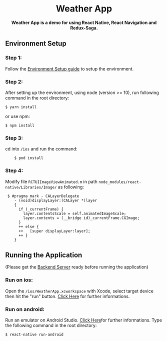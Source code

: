 <h1 align="center">
  Weather App
</h1>

<p align="center">
  <strong>Weather App is a demo for using React Native, React Navigation and Redux-Saga.</strong><br>
</p>

## Environment Setup

### Step 1:

Follow the [Environment Setup guide](https://reactnative.dev/docs/environment-setup) to setup the environment.

### Step 2:

After setting up the environment, using node (version >= 10), run following command in the root directory:

    $ yarn install

or use npm:

    $ npm install

### Step 3:

cd into `/ios` and run the command:

    	$ pod install

### Step 4:

Modify file `RCTUIImageViewAnimated.m` in path `node_modules/react-native/Libraries/Image/` as following:

     $ #pragma mark - CALayerDelegate
    	- (void)displayLayer:(CALayer *)layer
    	{
    	  if (_currentFrame) {
    	    layer.contentsScale = self.animatedImageScale;
    	    layer.contents = (__bridge id)_currentFrame.CGImage;
    	  }
    	  ++ else {
    	  ++   [super displayLayer:layer];
    	  ++ }
    	}

## Running the Application

(Please get the [Backend Server](https://github.com/frankychan007/WeatherServer) ready before running the application)

### Run on ios:

Open the `/ios/WeatherApp.xcworkspace` with Xcode, select target device then hit the "run" button. [Click Here](https://reactnative.dev/docs/0.62/running-on-device) for further informations.

### Run on android:

Run an emulator on Android Studio. [Click Here](https://reactnative.dev/docs/0.62/running-on-device)for further informations.
Type the following command in the root directory:

    $ react-native run-android
